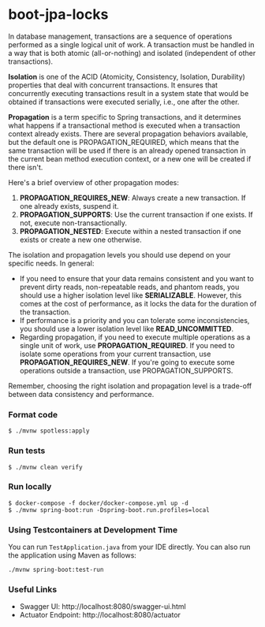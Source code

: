 # boot-jpa-locks

In database management, transactions are a sequence of operations performed as a single logical unit of work. A transaction must be handled in a way that is both atomic (all-or-nothing) and isolated (independent of other transactions).

**Isolation** is one of the ACID (Atomicity, Consistency, Isolation, Durability) properties that deal with concurrent transactions. It ensures that concurrently executing transactions result in a system state that would be obtained if transactions were executed serially, i.e., one after the other.

**Propagation** is a term specific to Spring transactions, and it determines what happens if a transactional method is executed when a transaction context already exists. There are several propagation behaviors available, but the default one is PROPAGATION_REQUIRED, which means that the same transaction will be used if there is an already opened transaction in the current bean method execution context, or a new one will be created if there isn't.

Here's a brief overview of other propagation modes:

1. **PROPAGATION_REQUIRES_NEW**: Always create a new transaction. If one already exists, suspend it.
2. **PROPAGATION_SUPPORTS**: Use the current transaction if one exists. If not, execute non-transactionally.
3. **PROPAGATION_NESTED**: Execute within a nested transaction if one exists or create a new one otherwise.

The isolation and propagation levels you should use depend on your specific needs. In general:

* If you need to ensure that your data remains consistent and you want to prevent dirty reads, non-repeatable reads, and phantom reads, you should use a higher isolation level like **SERIALIZABLE**. However, this comes at the cost of performance, as it locks the data for the duration of the transaction.
* If performance is a priority and you can tolerate some inconsistencies, you should use a lower isolation level like **READ_UNCOMMITTED**.
* Regarding propagation, if you need to execute multiple operations as a single unit of work, use **PROPAGATION_REQUIRED**. If you need to isolate some operations from your current transaction, use **PROPAGATION_REQUIRES_NEW**. If you're going to execute some operations outside a transaction, use PROPAGATION_SUPPORTS.

Remember, choosing the right isolation and propagation level is a trade-off between data consistency and performance.


### Format code

```shell
$ ./mvnw spotless:apply
```

### Run tests

```shell
$ ./mvnw clean verify
```

### Run locally

```shell
$ docker-compose -f docker/docker-compose.yml up -d
$ ./mvnw spring-boot:run -Dspring-boot.run.profiles=local
```

### Using Testcontainers at Development Time
You can run `TestApplication.java` from your IDE directly.
You can also run the application using Maven as follows:

```shell
./mvnw spring-boot:test-run
```


### Useful Links
* Swagger UI: http://localhost:8080/swagger-ui.html
* Actuator Endpoint: http://localhost:8080/actuator
